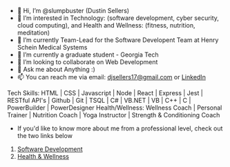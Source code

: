 - 👋 Hi, I’m @slumpbuster (Dustin Sellers)
- 👀 I’m interested in Technology: (software development, cyber security, cloud computing), and Health  and Wellness: (fitness, nutrition, meditation)
- 🔭 I’m currently Team-Lead for the Software Developent Team at Henry Schein Medical Systems
- 🌱 I’m currently a graduate student - Georgia Tech
- 💞️ I’m looking to collaborate on Web Development
- 💬 Ask me about Anything :)
- 📫 You can reach me via email: <djsellers17@gmail.com> or [LinkedIn](https://www.linkedin.com/in/dustinsellers/)

Tech Skills: HTML | CSS | Javascript | Node | React | Express | Jest | RESTful API's | Github | Git | TSQL | C# | VB.NET | VB | C++ | C | PowerBuilder | PowerDesigner
Health/Wellness: Wellness Coach | Personal Trainer | Nutrition Coach | Yoga Instructor | Strength & Conditioning Coach

- If you'd like to know more about me from a professional level, check out the two links below
1. [Software Development](https://github.com/slumpbuster/slumpbuster.github.io#readme)
2. [Health & Wellness](https://www.compassconditioning.com/certifications)

<!---
slumpbuster/slumpbuster is a ✨ special ✨ repository because its `README.md` (this file) appears on your GitHub profile.
You can click the Preview link to take a look at your changes.
--->
